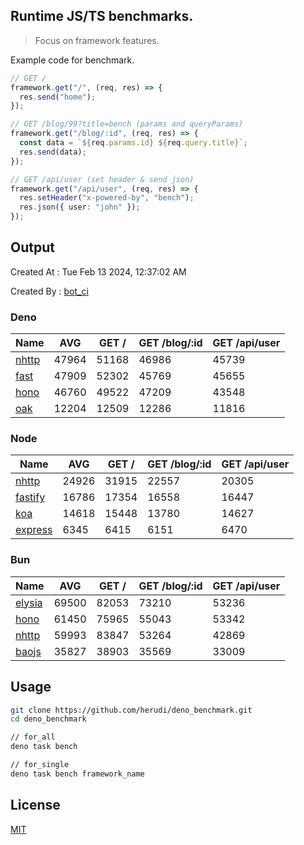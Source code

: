 ## Runtime JS/TS benchmarks.

> Focus on framework features.

Example code for benchmark.
```ts
// GET /
framework.get("/", (req, res) => {
  res.send("home");
});

// GET /blog/99?title=bench (params and queryParams)
framework.get("/blog/:id", (req, res) => {
  const data = `${req.params.id} ${req.query.title}`;
  res.send(data);
});

// GET /api/user (set header & send json)
framework.get("/api/user", (req, res) => {
  res.setHeader("x-powered-by", "bench");
  res.json({ user: "john" });
});
```

## Output
Created At : Tue Feb 13 2024, 12:37:02 AM

Created By : [bot_ci](https://github.com/herudi/deno_benchmarks/commits?author=github-actions%5Bbot%5D)


### Deno
|Name|AVG|GET /|GET /blog/:id|GET /api/user|
|----|----|----|----|----|
|[nhttp](https://github.com/nhttp/nhttp)|47964|51168|46986|45739|
|[fast](https://github.com/danteissaias/fast)|47909|52302|45769|45655|
|[hono](https://github.com/honojs/hono)|46760|49522|47209|43548|
|[oak](https://github.com/oakserver/oak)|12204|12509|12286|11816|
  


### Node
|Name|AVG|GET /|GET /blog/:id|GET /api/user|
|----|----|----|----|----|
|[nhttp](https://github.com/nhttp/nhttp)|24926|31915|22557|20305|
|[fastify](https://github.com/fastify/fastify)|16786|17354|16558|16447|
|[koa](https://github.com/koajs/koa)|14618|15448|13780|14627|
|[express](https://github.com/expressjs/express)|6345|6415|6151|6470|
  


### Bun
|Name|AVG|GET /|GET /blog/:id|GET /api/user|
|----|----|----|----|----|
|[elysia](https://github.com/elysiajs/elysia)|69500|82053|73210|53236|
|[hono](https://github.com/honojs/hono)|61450|75965|55043|53342|
|[nhttp](https://github.com/nhttp/nhttp)|59993|83847|53264|42869|
|[baojs](https://github.com/mattreid1/baojs)|35827|38903|35569|33009|
  



## Usage

```bash
git clone https://github.com/herudi/deno_benchmark.git
cd deno_benchmark

// for_all
deno task bench

// for_single
deno task bench framework_name
```

## License

[MIT](LICENSE)

